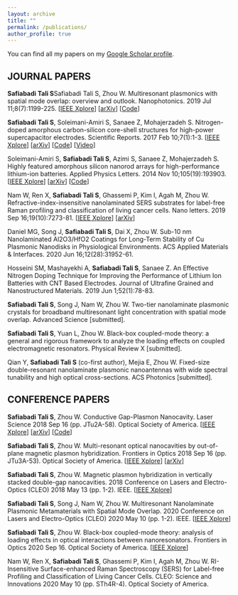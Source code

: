 ```yaml
---
layout: archive
title: ""
permalink: /publications/
author_profile: true
---
```


You can find all my papers on my [Google Scholar profile](https://scholar.google.com/citations?user=Hp0MiBcAAAAJ&hl=en&authuser=1).



JOURNAL PAPERS
---------------------

**Safiabadi Tali S**Safiabadi Tali S, Zhou W. Multiresonant plasmonics with spatial mode overlap: overview and outlook. Nanophotonics. 2019 Jul 11;8(7):1199-225. [[IEEE Xplore](https://ieeexplore.ieee.org/abstract/document/9206092)] [[arXiv](https://arxiv.org/abs/2004.02771)] [[Code](https://github.com/mbanagar/Wobbling-Drones)]

**Safiabadi Tali S**, Soleimani-Amiri S, Sanaee Z, Mohajerzadeh S. Nitrogen-doped amorphous carbon-silicon core-shell structures for high-power supercapacitor electrodes. Scientific Reports. 2017 Feb 10;7(1):1-3. [[IEEE Xplore](https://ieeexplore.ieee.org/abstract/document/9078878)] [[arXiv](https://arxiv.org/abs/1908.05243)] [[Code](https://github.com/mbanagar/Mobility-Drones)] [[Video](https://www.youtube.com/watch?v=2IbM2JXnZus)]

Soleimani-Amiri S, **Safiabadi Tali S**, Azimi S, Sanaee Z, Mohajerzadeh S. Highly featured amorphous silicon nanorod arrays for high-performance lithium-ion batteries. Applied Physics Letters. 2014 Nov 10;105(19):193903. [[IEEE Xplore](https://ieeexplore.ieee.org/abstract/document/9003219)] [[arXiv](https://arxiv.org/abs/2002.06493)] [[Code](https://github.com/mbanagar/Handover-Drones)]

Nam W, Ren X, **Safiabadi Tali S**, Ghassemi P, Kim I, Agah M, Zhou W. Refractive-index-insensitive nanolaminated SERS substrates for label-free Raman profiling and classification of living cancer cells. Nano letters. 2019 Sep 16;19(10):7273-81. [[IEEE Xplore](https://ieeexplore.ieee.org/abstract/document/7383234)] [[arXiv](https://arxiv.org/abs/1511.04754)]

Daniel MG, Song J, **Safiabadi Tali S**, Dai X, Zhou W. Sub-10 nm Nanolaminated Al2O3/HfO2 Coatings for Long-Term Stability of Cu Plasmonic Nanodisks in Physiological Environments. ACS Applied Materials & Interfaces. 2020 Jun 16;12(28):31952-61.

Hosseini SM, Mashayekhi A, **Safiabadi Tali S**, Sanaee Z. An Effective Nitrogen Doping Technique for Improving the Performance of Lithium Ion Batteries with CNT Based Electrodes. Journal of Ultrafine Grained and Nanostructured Materials. 2019 Jun 1;52(1):78-83.

**Safiabadi Tali S**, Song J, Nam W, Zhou W. Two-tier nanolaminate plasmonic crystals for broadband multiresonant light concentration with spatial mode overlap. Advanced Science [submitted].

**Safiabadi Tali S**, Yuan L, Zhou W. Black-box coupled-mode theory: a general and rigorous framework to analyze the loading effects on coupled electromagnetic resonators. Physical Review X [submitted].

Qian Y, **Safiabadi Tali S** (co-first author), Mejia E, Zhou W. Fixed-size double-resonant nanolaminate plasmonic nanoantennas with wide spectral tunability and high optical cross-sections. ACS Photonics [submitted].


CONFERENCE PAPERS
---------------------

**Safiabadi Tali S**, Zhou W. Conductive Gap-Plasmon Nanocavity. Laser Science 2018 Sep 16 (pp. JTu2A-58). Optical Society of America. [[IEEE Xplore](https://ieeexplore.ieee.org/abstract/document/9013341)] [[arXiv](https://arxiv.org/abs/1908.09064)] [[Code](https://github.com/mbanagar/SRWP-Drones)]

**Safiabadi Tali S**, Zhou W. Multi-resonant optical nanocavities by out-of-plane magnetic plasmon hybridization. Frontiers in Optics 2018 Sep 16 (pp. JTu3A-53). Optical Society of America. [[IEEE Xplore](https://ieeexplore.ieee.org/abstract/document/9013645)] [[arXiv](https://arxiv.org/abs/1905.00972)]

**Safiabadi Tali S**, Zhou W. Magnetic plasmon hybridization in vertically stacked double-gap nanocavities. 2018 Conference on Lasers and Electro-Optics (CLEO) 2018 May 13 (pp. 1-2). IEEE. [[IEEE Xplore](https://ieeexplore.ieee.org/abstract/document/7503878)]

**Safiabadi Tali S**, Song J, Nam W, Zhou W. Multiresonant Nanolaminate Plasmonic Metamaterials with Spatial Mode Overlap. 2020 Conference on Lasers and Electro-Optics (CLEO) 2020 May 10 (pp. 1-2). IEEE. [[IEEE Xplore](https://ieeexplore.ieee.org/abstract/document/7503878)]

**Safiabadi Tali S**, Zhou W. Black-box coupled-mode theory: analysis of loading effects in optical interactions between nanoresonators. Frontiers in Optics 2020 Sep 16. Optical Society of America. [[IEEE Xplore](https://ieeexplore.ieee.org/abstract/document/7503878)]
	
Nam W, Ren X, **Safiabadi Tali S**, Ghassemi P, Kim I, Agah M, Zhou W. RI-Insensitive Surface-enhanced Raman Spectroscopy (SERS) for Label-free Profiling and Classification of Living Cancer Cells. CLEO: Science and Innovations 2020 May 10 (pp. STh4R-4). Optical Society of America.



